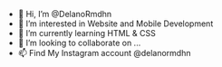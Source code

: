 - 👋 Hi, I’m @DelanoRmdhn
- 👀 I’m interested in Website and Mobile Development  
- 🌱 I’m currently learning HTML & CSS 
- 💞️ I’m looking to collaborate on ...
- 📫 Find My Instagram account @delanormdhn

<!---
DelanoRmdhn/DelanoRmdhn is a ✨ special ✨ repository because its `README.md` (this file) appears on your GitHub profile.
You can click the Preview link to take a look at your changes.
--->
